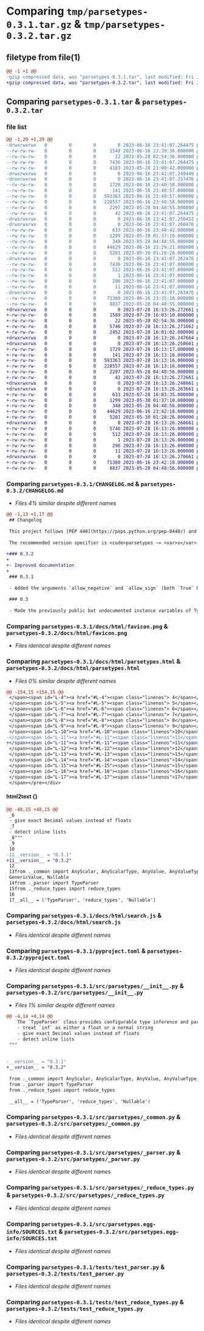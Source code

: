 # Comparing `tmp/parsetypes-0.3.1.tar.gz` & `tmp/parsetypes-0.3.2.tar.gz`

## filetype from file(1)

```diff
@@ -1 +1 @@
-gzip compressed data, was "parsetypes-0.3.1.tar", last modified: Fri Jun 16 23:41:07 2023, max compression
+gzip compressed data, was "parsetypes-0.3.2.tar", last modified: Fri Jul 28 16:13:26 2023, max compression
```

## Comparing `parsetypes-0.3.1.tar` & `parsetypes-0.3.2.tar`

### file list

```diff
@@ -1,29 +1,29 @@
-drwxrwxrwx   0        0        0        0 2023-06-16 23:41:07.264475 parsetypes-0.3.1/
--rw-rw-rw-   0        0        0     1548 2023-06-16 23:39:36.000000 parsetypes-0.3.1/CHANGELOG.md
--rw-rw-rw-   0        0        0       22 2023-05-28 02:54:36.000000 parsetypes-0.3.1/MANIFEST.in
--rw-rw-rw-   0        0        0     7436 2023-06-16 23:41:07.264475 parsetypes-0.3.1/PKG-INFO
--rw-rw-rw-   0        0        0     4183 2023-05-28 23:00:42.000000 parsetypes-0.3.1/README.md
-drwxrwxrwx   0        0        0        0 2023-06-16 23:41:07.249449 parsetypes-0.3.1/docs/
-drwxrwxrwx   0        0        0        0 2023-06-16 23:41:07.257476 parsetypes-0.3.1/docs/html/
--rw-rw-rw-   0        0        0     1729 2023-06-16 23:40:58.000000 parsetypes-0.3.1/docs/html/favicon.png
--rw-rw-rw-   0        0        0      141 2023-06-16 23:40:57.000000 parsetypes-0.3.1/docs/html/index.html
--rw-rw-rw-   0        0        0   593363 2023-06-16 23:40:57.000000 parsetypes-0.3.1/docs/html/parsetypes.html
--rw-rw-rw-   0        0        0   228557 2023-06-16 23:40:58.000000 parsetypes-0.3.1/docs/html/search.js
--rw-rw-rw-   0        0        0     2297 2023-05-28 04:48:55.000000 parsetypes-0.3.1/pyproject.toml
--rw-rw-rw-   0        0        0       42 2023-06-16 23:41:07.264475 parsetypes-0.3.1/setup.cfg
-drwxrwxrwx   0        0        0        0 2023-06-16 23:41:07.250452 parsetypes-0.3.1/src/
-drwxrwxrwx   0        0        0        0 2023-06-16 23:41:07.260476 parsetypes-0.3.1/src/parsetypes/
--rw-rw-rw-   0        0        0      633 2023-06-16 23:40:42.000000 parsetypes-0.3.1/src/parsetypes/__init__.py
--rw-rw-rw-   0        0        0     1299 2023-05-30 01:37:10.000000 parsetypes-0.3.1/src/parsetypes/_common.py
--rw-rw-rw-   0        0        0      348 2023-05-28 04:48:55.000000 parsetypes-0.3.1/src/parsetypes/_compat.py
--rw-rw-rw-   0        0        0    44629 2023-06-16 23:29:21.000000 parsetypes-0.3.1/src/parsetypes/_parser.py
--rw-rw-rw-   0        0        0     5201 2023-05-30 01:28:26.000000 parsetypes-0.3.1/src/parsetypes/_reduce_types.py
-drwxrwxrwx   0        0        0        0 2023-06-16 23:41:07.262476 parsetypes-0.3.1/src/parsetypes.egg-info/
--rw-rw-rw-   0        0        0     7436 2023-06-16 23:41:07.000000 parsetypes-0.3.1/src/parsetypes.egg-info/PKG-INFO
--rw-rw-rw-   0        0        0      512 2023-06-16 23:41:07.000000 parsetypes-0.3.1/src/parsetypes.egg-info/SOURCES.txt
--rw-rw-rw-   0        0        0        1 2023-06-16 23:41:07.000000 parsetypes-0.3.1/src/parsetypes.egg-info/dependency_links.txt
--rw-rw-rw-   0        0        0      296 2023-06-16 23:41:07.000000 parsetypes-0.3.1/src/parsetypes.egg-info/requires.txt
--rw-rw-rw-   0        0        0       11 2023-06-16 23:41:07.000000 parsetypes-0.3.1/src/parsetypes.egg-info/top_level.txt
-drwxrwxrwx   0        0        0        0 2023-06-16 23:41:07.263476 parsetypes-0.3.1/tests/
--rw-rw-rw-   0        0        0    71380 2023-06-16 23:35:10.000000 parsetypes-0.3.1/tests/test_parser.py
--rw-rw-rw-   0        0        0     8837 2023-05-28 04:48:55.000000 parsetypes-0.3.1/tests/test_reduce_types.py
+drwxrwxrwx   0        0        0        0 2023-07-28 16:13:26.272661 parsetypes-0.3.2/
+-rw-rw-rw-   0        0        0     1589 2023-07-28 16:03:10.000000 parsetypes-0.3.2/CHANGELOG.md
+-rw-rw-rw-   0        0        0       22 2023-05-28 02:54:36.000000 parsetypes-0.3.2/MANIFEST.in
+-rw-rw-rw-   0        0        0     5746 2023-07-28 16:13:26.271662 parsetypes-0.3.2/PKG-INFO
+-rw-rw-rw-   0        0        0     2452 2023-07-28 16:01:02.000000 parsetypes-0.3.2/README.md
+drwxrwxrwx   0        0        0        0 2023-07-28 16:13:26.247664 parsetypes-0.3.2/docs/
+drwxrwxrwx   0        0        0        0 2023-07-28 16:13:26.258661 parsetypes-0.3.2/docs/html/
+-rw-rw-rw-   0        0        0     1729 2023-07-28 16:13:17.000000 parsetypes-0.3.2/docs/html/favicon.png
+-rw-rw-rw-   0        0        0      141 2023-07-28 16:13:16.000000 parsetypes-0.3.2/docs/html/index.html
+-rw-rw-rw-   0        0        0   593363 2023-07-28 16:13:16.000000 parsetypes-0.3.2/docs/html/parsetypes.html
+-rw-rw-rw-   0        0        0   228557 2023-07-28 16:13:16.000000 parsetypes-0.3.2/docs/html/search.js
+-rw-rw-rw-   0        0        0     2297 2023-05-28 04:48:56.000000 parsetypes-0.3.2/pyproject.toml
+-rw-rw-rw-   0        0        0       42 2023-07-28 16:13:26.272661 parsetypes-0.3.2/setup.cfg
+drwxrwxrwx   0        0        0        0 2023-07-28 16:13:26.248661 parsetypes-0.3.2/src/
+drwxrwxrwx   0        0        0        0 2023-07-28 16:13:26.263661 parsetypes-0.3.2/src/parsetypes/
+-rw-rw-rw-   0        0        0      633 2023-07-28 16:03:35.000000 parsetypes-0.3.2/src/parsetypes/__init__.py
+-rw-rw-rw-   0        0        0     1299 2023-05-30 01:37:10.000000 parsetypes-0.3.2/src/parsetypes/_common.py
+-rw-rw-rw-   0        0        0      348 2023-05-28 04:48:56.000000 parsetypes-0.3.2/src/parsetypes/_compat.py
+-rw-rw-rw-   0        0        0    44629 2023-06-16 23:42:18.000000 parsetypes-0.3.2/src/parsetypes/_parser.py
+-rw-rw-rw-   0        0        0     5201 2023-05-30 01:28:26.000000 parsetypes-0.3.2/src/parsetypes/_reduce_types.py
+drwxrwxrwx   0        0        0        0 2023-07-28 16:13:26.268661 parsetypes-0.3.2/src/parsetypes.egg-info/
+-rw-rw-rw-   0        0        0     5746 2023-07-28 16:13:26.000000 parsetypes-0.3.2/src/parsetypes.egg-info/PKG-INFO
+-rw-rw-rw-   0        0        0      512 2023-07-28 16:13:26.000000 parsetypes-0.3.2/src/parsetypes.egg-info/SOURCES.txt
+-rw-rw-rw-   0        0        0        1 2023-07-28 16:13:26.000000 parsetypes-0.3.2/src/parsetypes.egg-info/dependency_links.txt
+-rw-rw-rw-   0        0        0      296 2023-07-28 16:13:26.000000 parsetypes-0.3.2/src/parsetypes.egg-info/requires.txt
+-rw-rw-rw-   0        0        0       11 2023-07-28 16:13:26.000000 parsetypes-0.3.2/src/parsetypes.egg-info/top_level.txt
+drwxrwxrwx   0        0        0        0 2023-07-28 16:13:26.270661 parsetypes-0.3.2/tests/
+-rw-rw-rw-   0        0        0    71380 2023-06-16 23:42:18.000000 parsetypes-0.3.2/tests/test_parser.py
+-rw-rw-rw-   0        0        0     8837 2023-05-28 04:48:56.000000 parsetypes-0.3.2/tests/test_reduce_types.py
```

### Comparing `parsetypes-0.3.1/CHANGELOG.md` & `parsetypes-0.3.2/CHANGELOG.md`

 * *Files 4% similar despite different names*

```diff
@@ -1,13 +1,17 @@
 ## Changelog
 
 This project follows [PEP 440](https://peps.python.org/pep-0440/) and [Semantic Versioning (SemVer)](https://semver.org/spec/v2.0.0.html). In addition to the guarantees specified by SemVer, for versions before 1.0, this project guarantees backwards compatibility of the API for patch version updates (0.<var>y</var>.<b><var>z</var></b>).
 
 The recommended version specifier is <code>parsetypes ~= <var>x</var>.<var>y</var></code> for version 1.0 and later, and <code>parsetypes ~= <var>0</var>.<var>y</var>.<var>z</var></code> for versions prior to 1.0.
 
+### 0.3.2
+
+- Improved documentation
+
 ### 0.3.1
 
 - Added the arguments `allow_negative` and `allow_sign` (both `True` by default) to <code><var>parser</var>.parse_int()</code>, for parity with <code><var>parser</var>.is_int()</code> which already had these arguments
 
 ### 0.3
 
 - Made the previously public but undocumented instance variables of TypeParser that corresponded to the constructor arguments private instead
```

### Comparing `parsetypes-0.3.1/docs/html/favicon.png` & `parsetypes-0.3.2/docs/html/favicon.png`

 * *Files identical despite different names*

### Comparing `parsetypes-0.3.1/docs/html/parsetypes.html` & `parsetypes-0.3.2/docs/html/parsetypes.html`

 * *Files 0% similar despite different names*

```diff
@@ -154,15 +154,15 @@
 </span><span id="L-4"><a href="#L-4"><span class="linenos"> 4</span></a><span class="sd">	The `TypeParser` class provides configurable type inference and parsing. This can be initialised with different settings to, for example:</span>
 </span><span id="L-5"><a href="#L-5"><span class="linenos"> 5</span></a><span class="sd">	- treat `inf` as either a float or a normal string</span>
 </span><span id="L-6"><a href="#L-6"><span class="linenos"> 6</span></a><span class="sd">	- give exact Decimal values instead of floats</span>
 </span><span id="L-7"><a href="#L-7"><span class="linenos"> 7</span></a><span class="sd">	- detect inline lists</span>
 </span><span id="L-8"><a href="#L-8"><span class="linenos"> 8</span></a><span class="sd">&quot;&quot;&quot;</span>
 </span><span id="L-9"><a href="#L-9"><span class="linenos"> 9</span></a>
 </span><span id="L-10"><a href="#L-10"><span class="linenos">10</span></a>
-</span><span id="L-11"><a href="#L-11"><span class="linenos">11</span></a><span class="n">__version__</span> <span class="o">=</span> <span class="s2">&quot;0.3.1&quot;</span>
+</span><span id="L-11"><a href="#L-11"><span class="linenos">11</span></a><span class="n">__version__</span> <span class="o">=</span> <span class="s2">&quot;0.3.2&quot;</span>
 </span><span id="L-12"><a href="#L-12"><span class="linenos">12</span></a>
 </span><span id="L-13"><a href="#L-13"><span class="linenos">13</span></a><span class="kn">from</span> <span class="nn">._common</span> <span class="kn">import</span> <span class="n">AnyScalar</span><span class="p">,</span> <span class="n">AnyScalarType</span><span class="p">,</span> <span class="n">AnyValue</span><span class="p">,</span> <span class="n">AnyValueType</span><span class="p">,</span> <span class="n">GenericValue</span><span class="p">,</span> <span class="n">Nullable</span>
 </span><span id="L-14"><a href="#L-14"><span class="linenos">14</span></a><span class="kn">from</span> <span class="nn">._parser</span> <span class="kn">import</span> <span class="n">TypeParser</span>
 </span><span id="L-15"><a href="#L-15"><span class="linenos">15</span></a><span class="kn">from</span> <span class="nn">._reduce_types</span> <span class="kn">import</span> <span class="n">reduce_types</span>
 </span><span id="L-16"><a href="#L-16"><span class="linenos">16</span></a>
 </span><span id="L-17"><a href="#L-17"><span class="linenos">17</span></a><span class="n">__all__</span> <span class="o">=</span> <span class="p">(</span><span class="s1">&#39;TypeParser&#39;</span><span class="p">,</span> <span class="s1">&#39;reduce_types&#39;</span><span class="p">,</span> <span class="s1">&#39;Nullable&#39;</span><span class="p">)</span>
 </span></pre></div>
```

#### html2text {}

```diff
@@ -48,15 +48,15 @@
 _6
 - give exact Decimal values instead of floats
 _7
 - detect inline lists
 _8"""
 _9
 10
-11__version__ = "0.3.1"
+11__version__ = "0.3.2"
 12
 13from ._common import AnyScalar, AnyScalarType, AnyValue, AnyValueType,
 GenericValue, Nullable
 14from ._parser import TypeParser
 15from ._reduce_types import reduce_types
 16
 17__all__ = ('TypeParser', 'reduce_types', 'Nullable')
```

### Comparing `parsetypes-0.3.1/docs/html/search.js` & `parsetypes-0.3.2/docs/html/search.js`

 * *Files identical despite different names*

### Comparing `parsetypes-0.3.1/pyproject.toml` & `parsetypes-0.3.2/pyproject.toml`

 * *Files identical despite different names*

### Comparing `parsetypes-0.3.1/src/parsetypes/__init__.py` & `parsetypes-0.3.2/src/parsetypes/__init__.py`

 * *Files 1% similar despite different names*

```diff
@@ -4,14 +4,14 @@
 	The `TypeParser` class provides configurable type inference and parsing. This can be initialised with different settings to, for example:
 	- treat `inf` as either a float or a normal string
 	- give exact Decimal values instead of floats
 	- detect inline lists
 """
 
 
-__version__ = "0.3.1"
+__version__ = "0.3.2"
 
 from ._common import AnyScalar, AnyScalarType, AnyValue, AnyValueType, GenericValue, Nullable
 from ._parser import TypeParser
 from ._reduce_types import reduce_types
 
 __all__ = ('TypeParser', 'reduce_types', 'Nullable')
```

### Comparing `parsetypes-0.3.1/src/parsetypes/_common.py` & `parsetypes-0.3.2/src/parsetypes/_common.py`

 * *Files identical despite different names*

### Comparing `parsetypes-0.3.1/src/parsetypes/_parser.py` & `parsetypes-0.3.2/src/parsetypes/_parser.py`

 * *Files identical despite different names*

### Comparing `parsetypes-0.3.1/src/parsetypes/_reduce_types.py` & `parsetypes-0.3.2/src/parsetypes/_reduce_types.py`

 * *Files identical despite different names*

### Comparing `parsetypes-0.3.1/src/parsetypes.egg-info/SOURCES.txt` & `parsetypes-0.3.2/src/parsetypes.egg-info/SOURCES.txt`

 * *Files identical despite different names*

### Comparing `parsetypes-0.3.1/tests/test_parser.py` & `parsetypes-0.3.2/tests/test_parser.py`

 * *Files identical despite different names*

### Comparing `parsetypes-0.3.1/tests/test_reduce_types.py` & `parsetypes-0.3.2/tests/test_reduce_types.py`

 * *Files identical despite different names*

